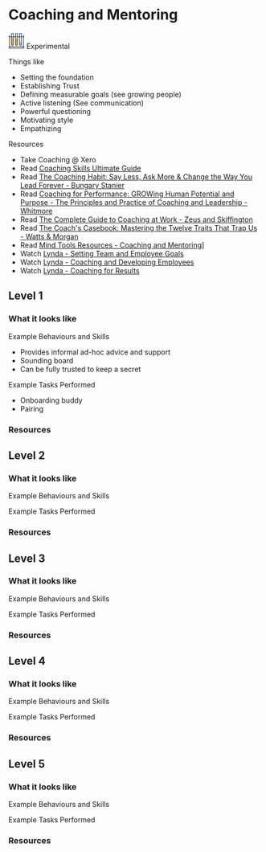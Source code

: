 # Coaching and Mentoring
![Experimental](../Images/test-lab-tubes.png)  Experimental

Things like
- Setting the foundation
- Establishing Trust
- Defining measurable goals (see growing people)
- Active listening (See communication)
- Powerful questioning
- Motivating style
- Empathizing


Resources
- Take Coaching @ Xero
- Read [Coaching Skills Ultimate Guide](https://www.makingbusinessmatter.co.uk/coaching-skills-ultimate-guide/)
- Read [The Coaching Habit: Say Less, Ask More & Change the Way You Lead Forever - Bungary Stanier](https://www.amazon.com/Coaching-Habit-Less-Change-Forever/dp/0978440749)
- Read [Coaching for Performance: GROWing Human Potential and Purpose - The Principles and Practice of Coaching and Leadership - Whitmore](https://www.amazon.com/Coaching-Performance-Potential-Principles-Leadership/dp/185788535X)
- Read [The Complete Guide to Coaching at Work - Zeus and Skiffington](https://www.amazon.com/Complete-Guide-Coaching-Work/dp/0074708422)
- Read [The Coach's Casebook: Mastering the Twelve Traits That Trap Us - Watts & Morgan](https://www.amazon.com/gp/product/0957587449)
- Read [Mind Tools Resources - Coaching and Mentoring](https://xchange.teamxero.com/2017/01/08/mind-tools-monthly-coaching-and-mentoring/)]
- Watch [Lynda - Setting Team and Employee Goals](https://www.lynda.com/Business-Skills-tutorials/How-Set-Team-Employee-Goals/456353-2.html)
- Watch [Lynda - Coaching and Developing Employees](https://www.lynda.com/Business-Skills-tutorials/Coaching-Developing-Employees/115863-2.html)
- Watch [Lynda - Coaching for Results](https://www.lynda.com/Leadership-Management-tutorials/Coaching-Results/592488-2.html)

## Level 1

### What it looks like

Example Behaviours and Skills
- Provides informal ad-hoc advice and support
- Sounding board
- Can be fully trusted to keep a secret

Example Tasks Performed
- Onboarding buddy
- Pairing


### Resources

## Level 2

### What it looks like

Example Behaviours and Skills

Example Tasks Performed

### Resources

## Level 3

### What it looks like

Example Behaviours and Skills

Example Tasks Performed

### Resources

## Level 4

### What it looks like

Example Behaviours and Skills

Example Tasks Performed

### Resources

## Level 5

### What it looks like

Example Behaviours and Skills

Example Tasks Performed

### Resources